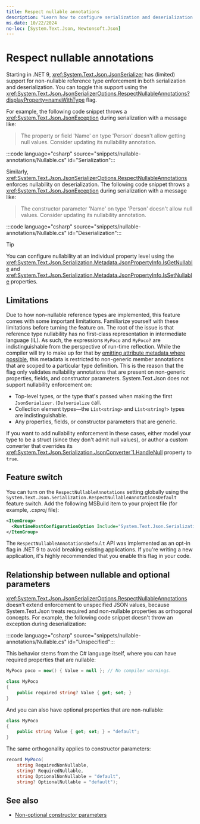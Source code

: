 ```yaml
---
title: Respect nullable annotations
description: "Learn how to configure serialization and deserialization to respect nullable annotations."
ms.date: 10/22/2024
no-loc: [System.Text.Json, Newtonsoft.Json]
---
```

# Respect nullable annotations

Starting in .NET 9, <xref:System.Text.Json.JsonSerializer> has (limited) support for non-nullable reference type enforcement in both serialization and deserialization. You can toggle this support using the <xref:System.Text.Json.JsonSerializerOptions.RespectNullableAnnotations?displayProperty=nameWithType> flag.

For example, the following code snippet throws a <xref:System.Text.Json.JsonException> during serialization with a message like:

> The property or field 'Name' on type 'Person' doesn't allow getting null values. Consider updating its nullability annotation.

:::code language="csharp" source="snippets/nullable-annotations/Nullable.cs" id="Serialization":::

Similarly, <xref:System.Text.Json.JsonSerializerOptions.RespectNullableAnnotations> enforces nullability on deserialization. The following code snippet throws a <xref:System.Text.Json.JsonException> during serialization with a message like:

> The constructor parameter 'Name' on type 'Person' doesn't allow null values. Consider updating its nullability annotation.

:::code language="csharp" source="snippets/nullable-annotations/Nullable.cs" id="Deserialization":::

> [!TIP]
> You can configure nullability at an individual property level using the <xref:System.Text.Json.Serialization.Metadata.JsonPropertyInfo.IsGetNullable> and <xref:System.Text.Json.Serialization.Metadata.JsonPropertyInfo.IsSetNullable> properties.

## Limitations

Due to how non-nullable reference types are implemented, this feature comes with some important limitations. Familiarize yourself with these limitations before turning the feature on. The root of the issue is that reference type nullability has no first-class representation in intermediate language (IL). As such, the expressions `MyPoco` and `MyPoco?` are indistinguishable from the perspective of run-time reflection. While the compiler will try to make up for that by [emitting attribute metadata where possible](https://sharplab.io/#v2:D4AQTAjAsAULBOBTAxge3gEwAQFkCeACqmgBQgQAMWAcqgC7UCuANswMp3wCWAdgOYAaLOQoB+Gi2YBDAEbNEHbvwCUAbiA=), this metadata is restricted to non-generic member annotations that are scoped to a particular type definition. This is the reason that the flag only validates nullability annotations that are present on non-generic properties, fields, and constructor parameters. System.Text.Json does not support nullability enforcement on:

- Top-level types, or the type that's passed when making the first `JsonSerializer.(De)serialize` call.
- Collection element types&mdash;the `List<string>` and `List<string?>` types are indistinguishable.
- Any properties, fields, or constructor parameters that are generic.

If you want to add nullability enforcement in these cases, either model your type to be a struct (since they don't admit null values), or author a custom converter that overrides its <xref:System.Text.Json.Serialization.JsonConverter`1.HandleNull> property to `true`.

## Feature switch

You can turn on the `RespectNullableAnnotations` setting globally using the `System.Text.Json.Serialization.RespectNullableAnnotationsDefault` feature switch. Add the following MSBuild item to your project file (for example, *.csproj* file):

```xml
<ItemGroup>
  <RuntimeHostConfigurationOption Include="System.Text.Json.Serialization.RespectNullableAnnotationsDefault" Value="true" />
</ItemGroup>
```

The `RespectNullableAnnotationsDefault` API was implemented as an opt-in flag in .NET 9 to avoid breaking existing applications. If you're writing a new application, it's highly recommended that you enable this flag in your code.

## Relationship between nullable and optional parameters

<xref:System.Text.Json.JsonSerializerOptions.RespectNullableAnnotations> doesn't extend enforcement to unspecified JSON values, because System.Text.Json treats required and non-nullable properties as orthogonal concepts. For example, the following code snippet doesn't throw an exception during deserialization:

:::code language="csharp" source="snippets/nullable-annotations/Nullable.cs" id="Unspecified":::

This behavior stems from the C# language itself, where you can have required properties that are nullable:

```csharp
MyPoco poco = new() { Value = null }; // No compiler warnings.

class MyPoco
{
    public required string? Value { get; set; }
}
```

And you can also have optional properties that are non-nullable:

```csharp
class MyPoco
{
    public string Value { get; set; } = "default";
}
```

The same orthogonality applies to constructor parameters:

```csharp
record MyPoco(
    string RequiredNonNullable,
    string? RequiredNullable,
    string OptionalNonNullable = "default",
    string? OptionalNullable = "default");
```

## See also

- [Non-optional constructor parameters](required-properties.md#non-optional-constructor-parameters)
